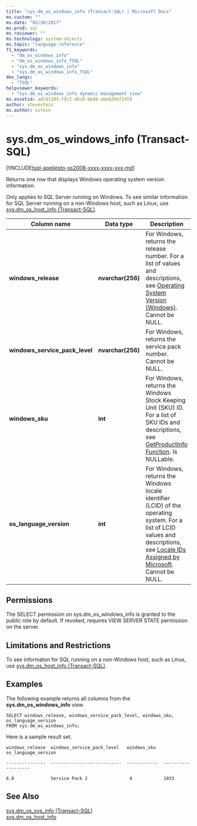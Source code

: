 ```yaml
---
title: "sys.dm_os_windows_info (Transact-SQL) | Microsoft Docs"
ms.custom: ""
ms.date: "03/30/2017"
ms.prod: sql
ms.reviewer: ""
ms.technology: system-objects
ms.topic: "language-reference"
f1_keywords: 
  - "dm_os_windows_info"
  - "dm_os_windows_info_TSQL"
  - "sys.dm_os_windows_info"
  - "sys.dm_os_windows_info_TSQL"
dev_langs: 
  - "TSQL"
helpviewer_keywords: 
  - "sys.dm_os_windows_info dynamic management view"
ms.assetid: adc81283-fdc2-46c0-bb48-abe82bbf2459
author: stevestein
ms.author: sstein
---
```

# sys.dm_os_windows_info (Transact-SQL)
[!INCLUDE[tsql-appliesto-ss2008-xxxx-xxxx-xxx-md](../../includes/tsql-appliesto-ss2008-xxxx-xxxx-xxx-md.md)]

  Returns one row that displays Windows operating system version information.  
  
  Only applies to SQL Server running on Windows. To see similar information for SQL Server running on a non-Windows host, such as Linux, use [sys.dm_os_host_info &#40;Transact-SQL&#41;](~/relational-databases/system-dynamic-management-views/sys-dm-os-host-info-transact-sql.md). 
  
|Column name|Data type|Description|  
|-----------------|---------------|-----------------|  
|**windows_release**|**nvarchar(256)**|For Windows, returns the release number. For a list of values and descriptions, see [Operating System Version (Windows)](/windows/desktop/SysInfo/operating-system-version). Cannot be NULL.|  
|**windows_service_pack_level**|**nvarchar(256)**| For Windows, returns the service pack number. Cannot be NULL. |  
|**windows_sku**|**int**|For Windows, returns the Windows Stock Keeping Unit (SKU) ID. For a list of SKU IDs and descriptions, see [GetProductInfo Function](https://msdn.microsoft.com/library/ms724358.aspx). Is NULLable. |  
|**os_language_version**|**int**| For Windows, returns the Windows locale identifier (LCID) of the operating system. For a list of LCID values and descriptions, see [Locale IDs Assigned by Microsoft](https://go.microsoft.com/fwlink/?LinkId=208080). Cannot be NULL.|  
  
  
## Permissions  
The SELECT permission on sys.dm_os_windows_info is granted to the public role by default. If revoked, requires VIEW SERVER STATE permission on the server.  

## Limitations and Restrictions
To see informaton for SQL running on a non-Windows host, such as Linux, use [sys.dm_os_host_info &#40;Transact-SQL&#41;](../../relational-databases/system-dynamic-management-views/sys-dm-os-host-info-transact-sql.md). 
  
## Examples  
 The following example returns all columns from the **sys.dm_os_windows_info** view.  
  
```  
SELECT windows_release, windows_service_pack_level, windows_sku, os_language_version  
FROM sys.dm_os_windows_info;  
```  
  
 Here is a sample result set.  
  
 `windows_release  windows_service_pack_level   windows_sku   os_language_version`  
  
 `---------------  ---------------------------  ------------  -------------------`  
  
 `6.0              Service Pack 2                4            1033`  
  
## See Also  
 [sys.dm_os_sys_info &#40;Transact-SQL&#41;](../../relational-databases/system-dynamic-management-views/sys-dm-os-sys-info-transact-sql.md)   
 [sys.dm_os_host_info](../../relational-databases/system-dynamic-management-views/sys-dm-os-host-info-transact-sql.md)  
  
  

